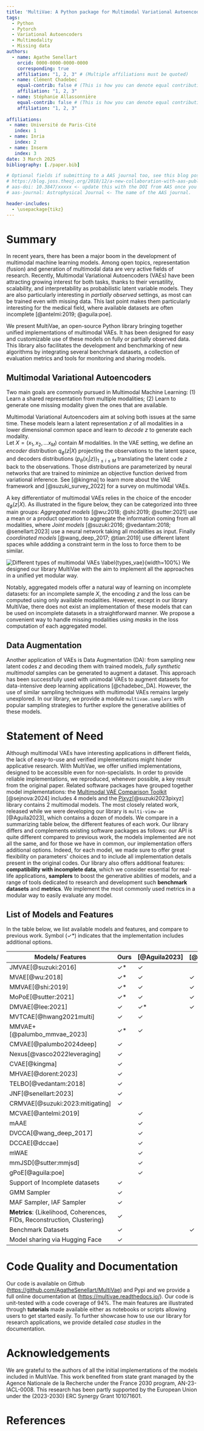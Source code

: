 ```yaml
---
title: 'MultiVae: A Python package for Multimodal Variational Autoencoders on Partial Datasets.'
tags:
  - Python
  - Pytorch
  - Variational Autoencoders
  - Multimodality
  - Missing data
authors:
  - name: Agathe Senellart
    orcid: 0000-0000-0000-0000
    corresponding: true
    affiliation: "1, 2, 3" # (Multiple affiliations must be quoted)
  - name: Clément Chadebec
    equal-contrib: false # (This is how you can denote equal contributions between multiple authors)
    affiliation: "1, 2, 3"
  - name: Stéphanie Allassonnière
    equal-contrib: false # (This is how you can denote equal contributions between multiple authors)
    affiliation: "1, 2, 3"
  
affiliations:
 - name: Université de Paris-Cité
   index: 1
 - name: Inria
   index: 2
 - name: Inserm
   index: 3
date: 3 March 2025
bibliography: [./paper.bib]

# Optional fields if submitting to a AAS journal too, see this blog post:
# https://blog.joss.theoj.org/2018/12/a-new-collaboration-with-aas-publishing
# aas-doi: 10.3847/xxxxx <- update this with the DOI from AAS once you know it.
# aas-journal: Astrophysical Journal <- The name of the AAS journal.

header-includes:
  - \usepackage{tikz}
---
```


# Summary

In recent years, there has been a major boom in the development of multimodal
machine learning models. Among open topics, representation (fusion) and generation of multimodal data are very active fields of research. Recently, Multimodal
Variational Autoencoders (VAEs) have been attracting growing interest for both tasks, thanks
to their versatility, scalability, and interpretability as probabilistic latent variable
models. They are also particularly interesting in *partially observed*
settings, as most can be trained even with missing data. 
This last point makes them particularly interesting for the medical field, where available datasets are often incomplete [@antelmi:2019; @aguila:poe].

We present
MultiVae, an open-source Python library bringing together unified implementations of multimodal VAEs. It has been designed
for easy and customizable use of these models on fully or partially observed data. This
library also facilitates the development and benchmarking of new algorithms by integrating
several benchmark datasets, a collection of evaluation metrics and tools for monitoring and
sharing models. 

## Multimodal Variational Autoencoders

Two main goals are commonly pursued in Multimodal Machine Learning:
(1) Learn a shared representation from multiple modalities;
(2) Learn to generate one missing modality given the ones that are available.

Multimodal Variational Autoencoders aim at solving both issues at the same time. These models learn a latent representation $z$ of all modalities in a lower dimensional common space and learn to *decode* $z$ to generate each modality.  
Let $X = (x_1, x_2, ... x_M)$ contain $M$ modalities. In the VAE setting, we define an *encoder* distribution $q_{\phi}(z|X)$ projecting the observations to the latent space, and decoders distributions $(p_{\theta}(x_i|z))_{1 \leq i \leq M}$ translating the latent code $z$ back to the observations. Those distributions are parameterized by neural networks that are trained to minimize an objective function derived from variational inference. See [@kingma] to learn more about the VAE framework and [@suzuki_survey_2022] for a survey on multimodal VAEs. 

A key differentiator of multimodal VAEs relies in the choice of the encoder $q_{\phi}(z|X)$. As illustrated in the figure below, they can be categorized into three main groups:
*Aggregated models* [@wu:2018; @shi:2019; @sutter:2021] use a mean or a product operation to aggregate the information coming from all modalities, where *Joint models* [@suzuki:2016; @vedantam:2018; @senellart:2023] use a neural network taking all modalities as input. Finally *coordinated models* [@wang_deep_2017; @tian:2019] use different latent spaces while addding a constraint term in the loss to force them to be similar. 

![Different types of multimodal VAEs \label{types_vae}](mvae_models_diagrams.png){width=100%}
We designed our library MultiVae with the aim to implement all the approaches in a unified yet modular way. 

Notably, aggregated models offer a natural way of learning on incomplete datasets: for an incomplete sample $X$, the encoding $z$ and the loss can be computed using only available modalities.
However, except in our library MultiVae, there does not exist an implementation of these models that can be used on incomplete datasets in a straightforward manner. We propose a convenient way to handle missing modalities using *masks* in the loss computation of each aggregated model. 

## Data Augmentation
Another application of VAEs is Data Augmentation (DA): from sampling new latent codes $z$ and decoding them with trained models, *fully synthetic multimodal* samples can be generated to augment a dataset. 
This approach has been successfully used with unimodal VAEs to augment datasets for data-intensive deep learning applications [@chadebec_DA]. However, the use of similar sampling techniques with multimodal VAEs remains largely unexplored. 
In our library, we provide a module `multivae.samplers` with popular sampling strategies to further explore the generative abilities of these models. 

# Statement of Need

Although multimodal VAEs have interesting applications in different fields, the lack of easy-to-use and verified implementations might hinder 
applicative research. With MultiVae, we offer unified implementations, designed to be accessible even for non-specialists. In order to provide reliable implementations, we reproduced, whenever possible, a key result from the original paper. 
Related software packages have grouped together model implementations: the [Multimodal VAE Comparison Toolkit](https://github.com/gabinsane/multimodal-vae-comparison) [@sejnova:2024] includes 4 models and the [Pixyz](https://github.com/masa-su/pixyz/blob/main/examples/jmvae.ipynb)[@suzuki2023pixyz] library contains 2 multimodal models. The most closely related work, released while we were developing our library is `multi-view-ae` [@Aguila2023], which contains a dozen of models. We compare in a summarizing table below, the different features of each work. Our library differs and complements existing software packages as follows: our API is quite different compared to previous work, the models implemented are not all the same, and for those we have in common, our implementation offers additional options. Indeed, for each model, we made sure to offer great flexibility on parameters' choices and to include all implementation details present in the original codes. Our library also offers additional features: **compatibility with incomplete data**, which we consider essential for real-life applications, **samplers** to boost the generative abilities of models, and a range of tools dedicated to research and development such **benchmark datasets** and **metrics**. We implement the most commonly used metrics in a modular way to easily evaluate any model. 


## List of Models and Features
In the table below, we list available models and features, and compare to previous work. Symbol ($\checkmark$*) indicates that the implementation includes additional options.


|Models/ Features           |Ours     |[@Aguila2023]|[@sejnova:2024]| 
|---------------------------|---------|---------|---------|
|JMVAE[@suzuki:2016]       | 	$\checkmark$* |	$\checkmark$| |
|MVAE[@wu:2018]             | 	$\checkmark$*|	$\checkmark$|$\checkmark$|
|MMVAE[@shi:2019]           |	$\checkmark$*|	$\checkmark$|$\checkmark$|
|MoPoE[@sutter:2021]        |	$\checkmark$*|	$\checkmark$|$\checkmark$|
|DMVAE[@lee:2021]           |	$\checkmark$|	$\checkmark$*|$\checkmark$|
|MVTCAE[@hwang2021multi]    |	$\checkmark$|	$\checkmark$||
|MMVAE+[@palumbo_mmvae_2023]|	$\checkmark$*|	$\checkmark$||
|CMVAE[@palumbo2024deep]    |	$\checkmark$|||
|Nexus[@vasco2022leveraging]|	$\checkmark$|||
|CVAE[@kingma]              |	$\checkmark$|||
|MHVAE[@dorent:2023]        |	$\checkmark$|||
|TELBO[@vedantam:2018]      |	$\checkmark$|||
|JNF[@senellart:2023]       |	$\checkmark$|||
|CRMVAE[@suzuki:2023:mitigating]|$\checkmark$|||
|MCVAE[@antelmi:2019]||	$\checkmark$||
|mAAE||	$\checkmark$||
|DVCCA[@wang_deep_2017]||	$\checkmark$||
|DCCAE[@dccae]|| $\checkmark$||
|mWAE||	$\checkmark$||
|mmJSD[@sutter:mmjsd]||	$\checkmark$||
|gPoE[@aguila:poe]||	$\checkmark$||
|Support of Incomplete datasets|	$\checkmark$|||
|GMM Sampler|	$\checkmark$|||
|MAF Sampler, IAF Sampler|	$\checkmark$|||
|**Metrics**: {Likelihood, Coherences, FIDs, Reconstruction, Clustering}|	$\checkmark$||
|Benchmark Datasets| 	$\checkmark$||$\checkmark$||
|Model sharing via Hugging Face |	$\checkmark$|||

# Code Quality and Documentation
Our code is available on Github (https://github.com/AgatheSenellart/MultiVae) and Pypi and we provide
a full online documentation at (https://multivae.readthedocs.io/).
Our code is unit-tested with a code coverage of 94%. 
 The main features are illustrated through **tutorials** made available either as notebooks or scripts allowing users to get started easily. To further showcase how to use our library for research applications, we provide detailed *case studies* in the documentation.


# Acknowledgements

We are grateful to the authors of all the initial implementations of the models included in MultiVae. 
This work benefited from state grant managed by the Agence Nationale de la Recherche under the France 2030 program,
AN\-23-IACL-0008.
This research has been partly supported by the European Union under the (2023-2030) ERC Synergy Grant 101071601. 


# References

